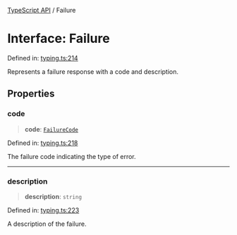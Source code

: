 [TypeScript API](../index.md) / Failure

# Interface: Failure

Defined in: [typing.ts:214](https://github.com/adap/flower/blob/0f847b5db7209b5c41b08d1c3aa630bfc89621fb/intelligence/ts/src/typing.ts#L214)

Represents a failure response with a code and description.

## Properties

### code

> **code**: [`FailureCode`](../enumerations/FailureCode.md)

Defined in: [typing.ts:218](https://github.com/adap/flower/blob/0f847b5db7209b5c41b08d1c3aa630bfc89621fb/intelligence/ts/src/typing.ts#L218)

The failure code indicating the type of error.

***

### description

> **description**: `string`

Defined in: [typing.ts:223](https://github.com/adap/flower/blob/0f847b5db7209b5c41b08d1c3aa630bfc89621fb/intelligence/ts/src/typing.ts#L223)

A description of the failure.
